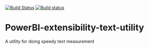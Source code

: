 [![Build Status](https://travis-ci.org/Microsoft/powerbi-extensibility-text-utility.svg?branch=master)](https://travis-ci.org/Microsoft/powerbi-extensibility-text-utility)
[![Build status](https://ci.appveyor.com/api/projects/status/cvvwogwq4lclrgh5/branch/master?svg=true)](https://ci.appveyor.com/project/spatney/powerbi-extensibility-text-utility)
# PowerBI-extensibility-text-utility
A utility for doing speedy text measurement
